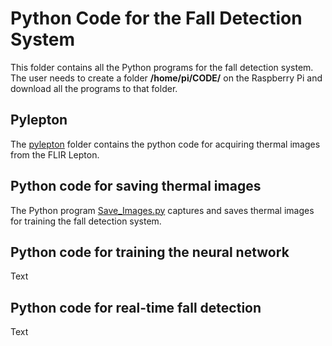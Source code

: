 # Python Code for the Fall Detection System
This folder contains all the Python programs for the fall detection system. The user needs to create a folder **/home/pi/CODE/** on the Raspberry Pi and download all the programs to that folder.

## Pylepton
The [pylepton](https://github.com/vsv04/Fall-Detection-System/tree/master/CODE/pylepton) folder contains the python code for acquiring thermal images from the FLIR Lepton.

## Python code for saving thermal images
The Python program [Save_Images.py](https://github.com/vsv04/Fall-Detection-System/blob/master/CODE/Save_Images.py) captures and saves thermal images for training the fall detection system.

## Python code for training the neural network
Text

## Python code for real-time fall detection
Text
